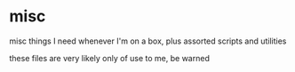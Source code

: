 # misc
misc things I need whenever I'm on a box, plus assorted scripts and utilities

these files are very likely only of use to me, be warned
